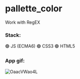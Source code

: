 # pallette_color
Work with RegEX    
### Stack:    
🟢 JS (ECMA6) 🟢 CSS3 🟢 HTML5      

### App gif:   
![OaacVWao4L](https://user-images.githubusercontent.com/86303341/139132381-8e25f16b-6f08-433d-a142-37b7862c16e9.gif)



